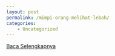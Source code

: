 ```yaml
---
layout: post
permalink: /mimpi-orang-melihat-lebah/
categories:
    - Uncategorized
---
```


[Baca Selengkapnya](/10)